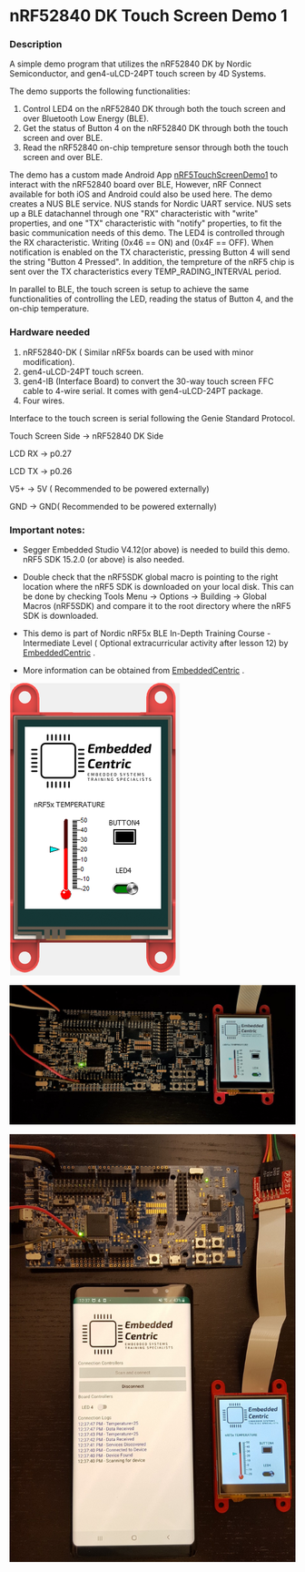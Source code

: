 # nRF52840 DK Touch Screen Demo 1 

### Description
A simple demo program that utilizes the nRF52840 DK by Nordic Semiconductor, and gen4-uLCD-24PT touch screen by 4D Systems.

The demo supports the following functionalities: 
1. Control LED4 on the nRF52840 DK through both the touch screen and over Bluetooth Low Energy (BLE).
2. Get the status of Button 4 on the nRF52840 DK through both the touch screen and over BLE.
3. Read the nRF52840 on-chip tempreture sensor through both the touch screen and over BLE.

The demo has a custom made Android App [nRF5TouchScreenDemo1](https://github.com/EmbeddedCentric/nRF5-TouchScreen-Demo1-Android-App) to interact with the nRF52840 board over BLE, However, nRF Connect available for both iOS and Android could also be used here.
The demo creates a NUS BLE service. NUS stands for Nordic UART service.
NUS sets up a BLE datachannel through one "RX" characteristic with "write" properties, and one "TX" characteristic with "notify" properties, to fit the basic communication needs of this demo.
The LED4 is controlled through the RX characteristic. Writing (0x46 == ON) and (0x4F == OFF).
When notification is enabled on the TX characteristic, pressing Button 4 will send the string "Button 4 Pressed". In addition, the tempreture of the nRF5 chip is sent over the TX characteristics every TEMP_RADING_INTERVAL period.

In parallel to BLE, the touch screen is setup to achieve the same functionalities of controlling the LED, reading the status of Button 4, and the on-chip temperature.

### Hardware needed
1. nRF52840-DK ( Similar nRF5x boards can be used with minor modification).
2. gen4-uLCD-24PT touch screen.
3. gen4-IB (Interface Board) to convert the 30-way touch screen FFC cable to 4-wire serial. It comes with gen4-uLCD-24PT package.
4. Four wires. 

Interface to the touch screen is serial following the Genie Standard Protocol.

Touch Screen Side -> nRF52840 DK Side

LCD RX -> p0.27

LCD TX -> p0.26

V5+ -> 5V ( Recommended to be powered externally)

GND -> GND( Recommended to be powered externally)

### Important notes:

* Segger Embedded Studio V4.12(or above) is needed to build this demo. nRF5 SDK 15.2.0 (or above) is also needed.

* Double check that the nRF5SDK global macro is pointing to the right location where the nRF5 SDK is downloaded on your local disk. This can be done by checking Tools Menu -> Options -> Building -> Global Macros (nRF5SDK) and compare it to the root directory where the nRF5 SDK is downloaded.

* This demo is part of Nordic nRF5x BLE In-Depth Training Course -Intermediate Level ( Optional extracurricular activity after lesson 12) by [EmbeddedCentric](http://embeddedcentric.com) .

* More information can be obtained from [EmbeddedCentric](http://embeddedcentric.com) .

![nRF5 BLE Touch Screen Tutorial](images/TouchScreenDemo1_Design.PNG)

![nRF52840 DK Touch Screen Tutorial](images/TouchScreenDemo1.jpg)

![nRF5 BLE Tutorial](images/nRF5_TouchScreen_Demo1.jpg)
